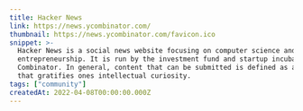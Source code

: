 ```yaml
---
title: Hacker News
link: https://news.ycombinator.com/
thumbnail: https://news.ycombinator.com/favicon.ico
snippet: >-
  Hacker News is a social news website focusing on computer science and
  entrepreneurship. It is run by the investment fund and startup incubator Y
  Combinator. In general, content that can be submitted is defined as anything
  that gratifies ones intellectual curiosity.
tags: ["community"]
createdAt: 2022-04-08T00:00:00.000Z
---
```

